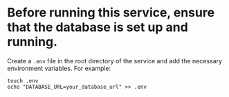 # Before running this service, ensure that the database is set up and running.

Create a `.env` file in the root directory of the service and add the necessary environment variables. For example:
```shell
touch .env
echo "DATABASE_URL=your_database_url" >> .env
```

